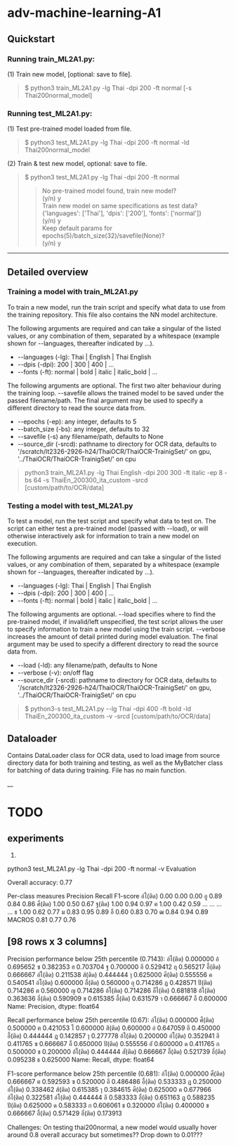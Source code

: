 # adv-machine-learning-A1

## Quickstart

### Running train_ML2A1.py:

(1) Train new model, [optional: save to file].  
> $ python3 train_ML2A1.py -lg Thai -dpi 200 -ft normal [-s Thai200normal_model]

### Running test_ML2A1.py:

(1) Test pre-trained model loaded from file.
> $ python3 test_ML2A1.py -lg Thai -dpi 200 -ft normal -ld Thai200normal_model

(2) Train & test new model, optional: save to file.
> $ python3 test_ML2A1.py -lg Thai -dpi 200 -ft normal
>> No pre-trained model found, train new model?  
>> (y/n) y  
>> Train new model on same specifications as test data?  
>> {'languages': ['Thai'], 'dpis': ['200'], 'fonts': ['normal']}  
>> (y/n) y  
>> Keep default params for epochs(5)/batch_size(32)/savefile(None)?  
>> (y/n) y  

___

## Detailed overview

### Training a model with train_ML2A1.py

To train a new model, run the train script and specify what data to use from the training repository. This file also contains the NN model architecture.

The following arguments are required and can take a singular of the listed values, or any combination of them, separated by a whitespace (example shown for --languages, thereafter indicated by ...).
* --languages (-lg):	Thai | English | Thai English
* --dpis (-dpi): 	200 | 300 | 400 | ...
* --fonts (-ft):	normal | bold | italic | italic_bold | ...

The following arguments are optional. The first two alter behaviour during the training loop. --savefile allows the trained model to be saved under the passed filename/path. The final argument may be used to specify a different directory to read the source data from.
* --epochs (-ep):	any integer, defaults to 5
* --batch_size (-bs):	any integer, defaults to 32
* --savefile (-s)	any filename/path, defaults to None
* --source_dir (-srcd):	pathname to directory for OCR data, defaults to '/scratch/lt2326-2926-h24/ThaiOCR/ThaiOCR-TrainigSet/' on gpu, '../ThaiOCR/ThaiOCR-TrainigSet/' on cpu

> python3 train_ML2A1.py -lg Thai English -dpi 200 300 -ft italic -ep 8 -bs 64 -s ThaiEn_200300_ita_custom -srcd [custom/path/to/OCR/data]


### Testing a model with test_ML2A1.py

To test a model, run the test script and specify what data to test on. The script can either test a pre-trained model (passed with --load), or will otherwise interactively ask for information to train a new model on execution.

The following arguments are required and can take a singular of the listed values, or any combination of them, separated by a whitespace (example shown for --languages, thereafter indicated by ...).
* --languages (-lg):	Thai | English | Thai English
* --dpis (-dpi): 	200 | 300 | 400 | ...
* --fonts (-ft):	normal | bold | italic | italic_bold | ...

The following arguments are optional. --load specifies where to find the pre-trained model, if invalid/left unspecified, the test script allows the user to specify information to train a new model using the train script. --verbose increases the amount of detail printed during model evaluation. The final argument may be used to specify a different directory to read the source data from.
* --load (-ld):		any filename/path, defaults to None
* --verbose (-v):	on/off flag
* --source_dir (-srcd):	pathname to directory for OCR data, defaults to '/scratch/lt2326-2926-h24/ThaiOCR/ThaiOCR-TrainigSet/' on gpu, '../ThaiOCR/ThaiOCR-TrainigSet/' on cpu

> $ python3-s test_ML2A1.py --lg Thai -dpi 400 -ft bold -ld ThaiEn_200300_ita_custom -v -srcd [custom/path/to/OCR/data]

## Dataloader

Contains DataLoader class for OCR data, used to load image from source directory data for both training and testing, as well as the MyBatcher class for batching of data during training. File has no main function.

__

# TODO

## experiments

1)
python3 test_ML2A1.py -lg Thai -dpi 200 -ft normal -v
Evaluation

Overall accuracy: 0.77

Per-class measures
          Precision  Recall  F1-score
อ์ไ(ติด)       0.00    0.00      0.00
อู             0.89    0.84      0.86
ศื(ติด)        1.00    0.50      0.67
ฐ(ติด)         1.00    0.94      0.97
ฅ              1.00    0.42      0.59
...             ...     ...       ...
ธ              1.00    0.62      0.77
ม              0.83    0.95      0.89
อื             0.60    0.83      0.70
ฒ              0.84    0.94      0.89
MACROS         0.81    0.77      0.76

[98 rows x 3 columns]
--------------------------------------------------------------------------------

Precision performance below 25th percentile (0.7143):
อ์ไ(ติด)    0.000000
อ้          0.695652
ซ           0.382353
ฮ           0.703704
ฐ           0.700000
อี          0.529412
ฤ           0.565217
อี้(ติด)    0.666667
อ์ใ(ติด)    0.211538
ส้(ติด)     0.444444
ๅ           0.625000
ศี(ติด)     0.555556
ค           0.540541
อ์โ(ติด)    0.600000
อื่(ติด)    0.560000
อุ          0.714286
ฏ           0.428571
ปั(ติด)     0.714286
ต           0.560000
ญ           0.714286
อ้โ(ติด)    0.714286
อ็ไ(ติด)    0.681818
อ้ใ(ติด)    0.363636
อึ่(ติด)    0.590909
ข           0.615385
อึ้(ติด)    0.631579
า           0.666667
อื          0.600000
Name: Precision, dtype: float64

Recall performance below 25th percentile (0.67):
อ์ไ(ติด)    0.000000
ศื(ติด)     0.500000
ฅ           0.421053
ไ           0.600000
สิ(ติด)     0.600000
อ่          0.647059
อี          0.450000
อี้(ติด)    0.444444
ฎ           0.142857
ๅ           0.277778
อ้ไ(ติด)    0.200000
อ์โ(ติด)    0.352941
อึ          0.411765
ฃ           0.666667
อ็          0.650000
ปั(ติด)     0.555556
อั          0.600000
ด           0.411765
ก           0.500000
ช           0.200000
อ้ใ(ติด)    0.444444
สั(ติด)     0.666667
อึ้(ติด)    0.521739
อี่(ติด)    0.095238
ธ           0.625000
Name: Recall, dtype: float64

F1-score performance below 25th percentile (0.681):
อ์ไ(ติด)    0.000000
ศื(ติด)     0.666667
ฅ           0.592593
ซ           0.520000
อี          0.486486
อี้(ติด)    0.533333
ฎ           0.250000
อ์ใ(ติด)    0.338462
ส้(ติด)     0.615385
ๅ           0.384615
ศี(ติด)     0.625000
ค           0.677966
อ้ไ(ติด)    0.322581
อ์โ(ติด)    0.444444
อึ          0.583333
อื่(ติด)    0.651163
ฏ           0.588235
ปั(ติด)     0.625000
ด           0.583333
ก           0.606061
ช           0.320000
อ้ใ(ติด)    0.400000
ข           0.666667
อึ้(ติด)    0.571429
อี่(ติด)    0.173913

Challenges:
On testing thai200normal, a new model would usually hover around 0.8 overall accuracy but sometimes?? Drop down to 0.01???